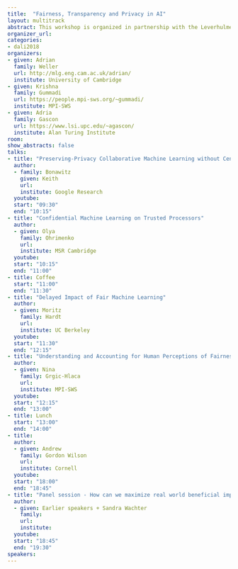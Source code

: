 ```yaml
---
title:  "Fairness, Transparency and Privacy in AI"
layout: multitrack
abstract: This workshop is organized in partnership with the Leverhulme Centre for the Future of Intelligence. </br></br>
organizer_url: 
categories:
- dali2018
organizers:
- given: Adrian 
  family: Weller
  url: http://mlg.eng.cam.ac.uk/adrian/
  institute: University of Cambridge
- given: Krishna
  family: Gummadi
  url: https://people.mpi-sws.org/~gummadi/
  institute: MPI-SWS
- given: Adria
  family: Gascon
  url: https://www.lsi.upc.edu/~agascon/
  institute: Alan Turing Institute
room: 
show_abstracts: false
talks:
- title: "Preserving-Privacy Collaborative Machine Learning without Centralized Training Data"
  author:
  - family: Bonawitz
    given: Keith
    url: 
    institute: Google Research
  youtube: 
  start: "09:30"
  end: "10:15" 
- title: "Confidential Machine Learning on Trusted Processors"
  author:
  - given: Olya 
    family: Ohrimenko
    url: 
    institute: MSR Cambridge
  youtube: 
  start: "10:15"
  end: "11:00" 
- title: Coffee
  start: "11:00"
  end: "11:30"
- title: "Delayed Impact of Fair Machine Learning"
  author: 
  - given: Moritz
    family: Hardt
    url: 
    institute: UC Berkeley
  youtube: 
  start: "11:30"
  end: "12:15" 
- title: "Understanding and Accounting for Human Perceptions of Fairness in Algorithmic Decision Making"
  author: 
  - given: Nina
    family: Grgic-Hlaca
    url: 
    institute: MPI-SWS
  youtube: 
  start: "12:15"
  end: "13:00" 
- title: Lunch
  start: "13:00"
  end: "14:00"
- title: 
  author:
  - given: Andrew
    family: Gordon Wilson
    url: 
    institute: Cornell
  youtube: 
  start: "18:00"
  end: "18:45"
- title: "Panel session - How can we maximize real world beneficial impact?"
  author:
  - given: Earlier speakers + Sandra Wachter
    family:
    url: 
    institute: 
  youtube: 
  start: "18:45"
  end: "19:30"
speakers:
---
```

